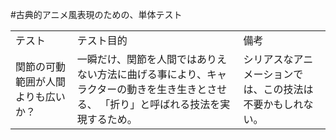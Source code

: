 #古典的アニメ風表現のための、単体テスト

<table>
<tr>
<td>
テスト
</td>
<td>
テスト目的
</td>
<td>
備考
</td>
</tr>
<td>
関節の可動範囲が人間よりも広いか？
</td>
<td>
一瞬だけ、関節を人間ではありえない方法に曲げる事により、キャラクターの動きを生き生きとさせる、
「折り」と呼ばれる技法を実現するため。
</td>
<td>
シリアスなアニメーションでは、この技法は不要かもしれない。
</td>
</tr>



</table>
